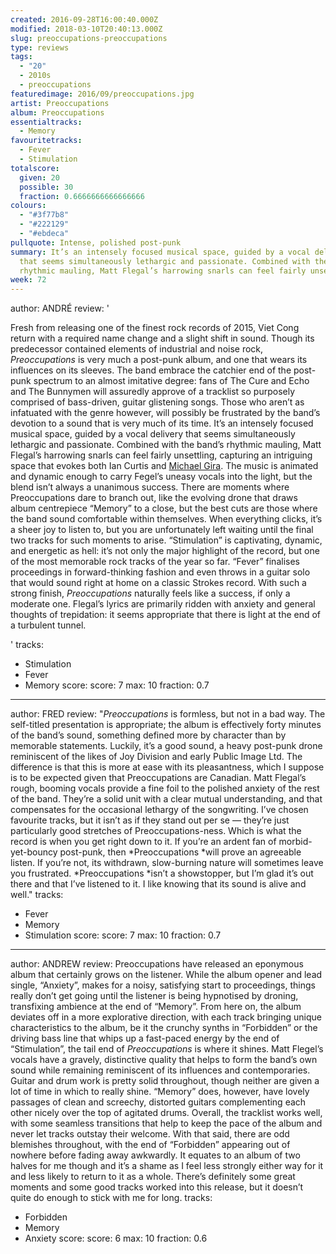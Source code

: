 ```yaml
---
created: 2016-09-28T16:00:40.000Z
modified: 2018-03-10T20:40:13.000Z
slug: preoccupations-preoccupations
type: reviews
tags:
  - "20"
  - 2010s
  - preoccupations
featuredimage: 2016/09/preoccupations.jpg
artist: Preoccupations
album: Preoccupations
essentialtracks:
  - Memory
favouritetracks:
  - Fever
  - Stimulation
totalscore:
  given: 20
  possible: 30
  fraction: 0.6666666666666666
colours:
  - "#3f77b8"
  - "#222129"
  - "#ebdeca"
pullquote: Intense, polished post-punk
summary: It’s an intensely focused musical space, guided by a vocal delivery
  that seems simultaneously lethargic and passionate. Combined with the band’s
  rhythmic mauling, Matt Flegal’s harrowing snarls can feel fairly unsettling.
week: 72
---
```

author: ANDRÉ
review: '<div class="_d97"><p>Fresh from releasing one of the finest rock
  records of 2015, Viet Cong return with a required name change and a slight
  shift in sound. Though its predecessor contained elements of industrial and
  noise rock, <em>Preoccupations </em>is very much a post-punk album, and one
  that wears its influences on its sleeves. The band embrace the catchier end of
  the post-punk spectrum to an almost imitative degree: fans of The Cure and
  Echo and The Bunnymen will assuredly approve of a tracklist so purposely
  comprised of bass-driven, guitar glistening songs. Those who aren’t as
  infatuated with the genre however, will possibly be frustrated by the band’s
  devotion to a sound that is very much of its time. It’s an intensely focused
  musical space, guided by a vocal delivery that seems simultaneously lethargic
  and passionate. Combined with the band’s rhythmic mauling, Matt Flegal’s
  harrowing snarls can feel fairly unsettling, capturing an intriguing space
  that evokes both Ian Curtis and <a
  href="reviews/swans-the-glowing-man/" target="_blank"
  rel="noopener noreferrer">Michael Gira</a>. The music is animated and dynamic
  enough to carry Fegel’s uneasy vocals into the light, but the blend isn’t
  always a unanimous success. There are moments where Preoccupations dare to
  branch out, like the evolving drone that draws album centrepiece “Memory” to a
  close, but the best cuts are those where the band sound comfortable within
  themselves. When everything clicks, it’s a sheer joy to listen to, but you are
  unfortunately left waiting until the final two tracks for such moments to
  arise. “Stimulation” is captivating, dynamic, and energetic as hell: it’s not
  only the major highlight of the record, but one of the most memorable rock
  tracks of the year so far. “Fever” finalises proceedings in forward-thinking
  fashion and even throws in a guitar solo that would sound right at home on a
  classic Strokes record. With such a strong finish, <em>Preoccupations</em>
  naturally feels like a success, if only a moderate one. Flegal’s lyrics are
  primarily ridden with anxiety and general thoughts of trepidation: it seems
  appropriate that there is light at the end of a turbulent tunnel.</p></div>'
tracks:
  - Stimulation
  - ­Fever
  - ­Memory
score:
  score: 7
  max: 10
  fraction: 0.7
---
author: FRED
review: "*Preoccupations* is formless, but not in a bad way. The self-titled
  presentation is appropriate; the album is effectively forty minutes of the
  band’s sound, something defined more by character than by memorable
  statements. Luckily, it’s a good sound, a heavy post-punk drone reminiscent of
  the likes of Joy Division and early Public Image Ltd. The difference is that
  this is more at ease with its pleasantness, which I suppose is to be expected
  given that Preoccupations are Canadian. Matt Flegal’s rough, booming vocals
  provide a fine foil to the polished anxiety of the rest of the band. They’re a
  solid unit with a clear mutual understanding, and that compensates for the
  occasional lethargy of the songwriting. I’ve chosen favourite tracks, but it
  isn’t as if they stand out per se — they’re just particularly good stretches
  of Preoccupations-ness. Which is what the record is when you get right down to
  it. If you’re an ardent fan of morbid-yet-bouncy post-punk, then
  *Preoccupations *will prove an agreeable listen. If you’re not, its withdrawn,
  slow-burning nature will sometimes leave you frustrated. *Preoccupations
  *isn’t a showstopper, but I’m glad it’s out there and that I’ve listened to
  it. I like knowing that its sound is alive and well."
tracks:
  - Fever
  - ­Memory
  - ­Stimulation
score:
  score: 7
  max: 10
  fraction: 0.7
---
author: ANDREW
review: Preoccupations have released an eponymous album that certainly grows on
  the listener. While the album opener and lead single, “Anxiety”, makes for a
  noisy, satisfying start to proceedings, things really don’t get going until
  the listener is being hypnotised by droning, transfixing ambience at the end
  of “Memory”. From here on, the album deviates off in a more explorative
  direction, with each track bringing unique characteristics to the album, be it
  the crunchy synths in “Forbidden” or the driving bass line that whips up a
  fast-paced energy by the end of “Stimulation”, the tail end of
  *Preoccupations* is where it shines. Matt Flegel’s vocals have a gravely,
  distinctive quality that helps to form the band’s own sound while remaining
  reminiscent of its influences and contemporaries. Guitar and drum work is
  pretty solid throughout, though neither are given a lot of time in which to
  really shine. “Memory” does, however, have lovely passages of clean and
  screechy, distorted guitars complementing each other nicely over the top of
  agitated drums. Overall, the tracklist works well, with some seamless
  transitions that help to keep the pace of the album and never let tracks
  outstay their welcome. With that said, there are odd blemishes throughout,
  with the end of “Forbidden” appearing out of nowhere before fading away
  awkwardly. It equates to an album of two halves for me though and it’s a shame
  as I feel less strongly either way for it and less likely to return to it as a
  whole. There’s definitely some great moments and some good tracks worked into
  this release, but it doesn’t quite do enough to stick with me for long.
tracks:
  - Forbidden
  - ­Memory
  - ­Anxiety
score:
  score: 6
  max: 10
  fraction: 0.6
